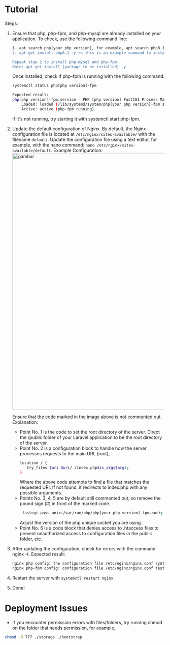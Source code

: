 # Tutorial

Steps:
1. Ensure that php, php-fpm, and php-mysql are already installed on your application. To check, use the following command line:
   ```bash
   1. apt search php[your php version], for example, apt search php8.1 << the goal is to check if the package is available in the repositories of your operating system. If not, try using a public repository for the installation process.
   2. apt-get install php8.1 -y << this is an example command to install php with version 8.1, you can adjust according to the php version needed for your Laravel application.

   Repeat step 2 to install php-mysql and php-fpm.
   Note: apt-get install [package to be installed] -y
   ```
   Once installed, check if php-fpm is running with the following command:
   ```bash
   systemctl status php[php version]-fpm

   Expected result:
   php[php version]-fpm.service - PHP [php version] FastCGI Process Manager FPM for [Server OS]
       Loaded: loaded (/lib/systemd/system/php[your php version]-fpm.service)
       Active: active (php-fpm running)
   ```
   If it's not running, try starting it with systemctl start php-fpm.
2. Update the default configuration of Nginx. By default, the Nginx configuration file is located at `/etc/nginx/sites-available/` with the filename `default`. Update the configuration file using a text editor, for example, with the nano command: `nano /etc/nginx/sites-available/default`.
   Example Configuration:
   <img width="807" alt="gambar" src="https://github.com/RNando1337/Laravel-Deploy-Methods/assets/60562868/06a6b8d2-9e11-44f1-86e4-c71ecebbe7cd">

   Ensure that the code marked in the image above is not commented out.
   Explanation:
   - Point No. 1 is the code to set the root directory of the server. Direct the /public folder of your Laravel application to be the root directory of the server.
   - Point No. 2 is a configuration block to handle how the server processes requests to the main URL (root),
     ```bash
     location / {
        try_files $uri $uri/ /index.php$is_args$args;
     }
     ```
     Where the above code attempts to find a file that matches the requested URI. If not found, it redirects to index.php with any possible arguments.
   - Points No. 3, 4, 5 are by default still commented out, so remove the pound sign (#) in front of the marked code.
     ```bash
      fastcgi_pass unix:/var/run/php/php[your php version]-fpm.sock;
     ```
     Adjust the version of the php unique socket you are using.
   - Point No. 6 is a code block that denies access to .htaccess files to prevent unauthorized access to configuration files in the public folder, etc.

3. After updating the configuration, check for errors with the command nginx -t.
   Expected result:
   ```bash
   nginx php config: the configuration file /etc/nginx/nginx.conf syntax is ok
   nginx php-fpm config: configuration file /etc/nginx/nginx.conf test is successful
   ```
4. Restart the server with `systemctl restart nginx`.
5. Done!

# Deployment Issues
- If you encounter permission errors with files/folders, try running chmod on the folder that needs permission, for example,
```bash
chmod -R 777 ./storage ./bootstrap
```
